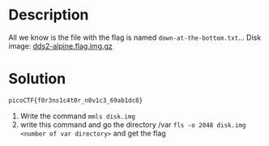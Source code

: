 # Description
All we know is the file with the flag is named `down-at-the-bottom.txt`... Disk image: [dds2-alpine.flag.img.gz](https://mercury.picoctf.net/static/544be9762e9f9c0adcbeb7bcf27f49a2/dds2-alpine.flag.img.gz)
# Solution
```bash
picoCTF{f0r3ns1c4t0r_n0v1c3_69ab1dc8}
```
1. Write the command `mmls disk.img` 
2. write this command and go the directory /var `fls -o 2048 disk.img <number of var directory>` and get the flag